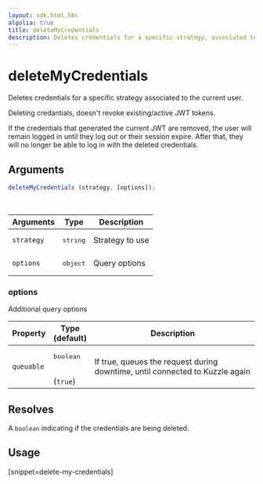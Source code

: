 ```yaml
---
layout: sdk.html.hbs
algolia: true
title: deleteMyCredentials
description: Deletes credentials for a specific strategy, associated to the current user
---
```


# deleteMyCredentials

Deletes credentials for a specific strategy associated to the current user.

Deleting credantials, doesn't revoke existing/active JWT tokens.

If the credentials that generated the current JWT are removed, the user will remain logged in until they log out or their session expire. After that, they will no longer be able to log in with the deleted credentials.

## Arguments

```javascript
deleteMyCredentials (strategy, [options]);
```

<br/>

| Arguments    | Type    | Description
|--------------|---------|-------------
| `strategy` | <pre>string</pre> | Strategy to use
| `options` | <pre>object</pre> | Query options

### options

Additional query options

| Property     | Type<br/>(default)    | Description   |
| -------------- | --------- | ------------- |
| `queuable` | <pre>boolean</pre><br/>(`true`) | If true, queues the request during downtime, until connected to Kuzzle again |

## Resolves

A `boolean` indicating if the credentials are being deleted.

## Usage

[snippet=delete-my-credentials]
